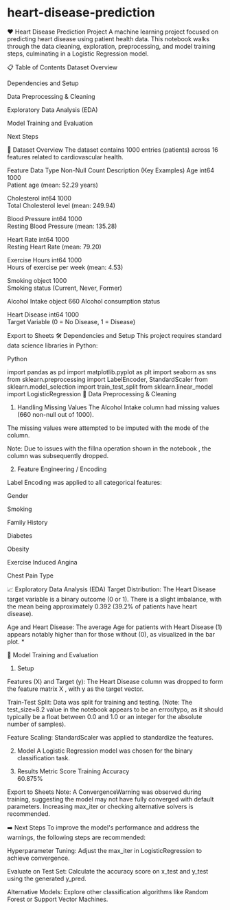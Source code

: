 # heart-disease-prediction
❤️ Heart Disease Prediction Project
A machine learning project focused on predicting heart disease using patient health data. This notebook walks through the data cleaning, exploration, preprocessing, and model training steps, culminating in a Logistic Regression model.

📋 Table of Contents
Dataset Overview

Dependencies and Setup

Data Preprocessing & Cleaning

Exploratory Data Analysis (EDA)

Model Training and Evaluation

Next Steps

💾 Dataset Overview
The dataset contains 1000 entries (patients) across 16 features  related to cardiovascular health.

Feature	Data Type	Non-Null Count	Description (Key Examples)
Age	int64	1000	
Patient age (mean: 52.29 years) 

Cholesterol	int64	1000	
Total Cholesterol level (mean: 249.94) 

Blood Pressure	int64	1000	
Resting Blood Pressure (mean: 135.28) 

Heart Rate	int64	1000	
Resting Heart Rate (mean: 79.20) 

Exercise Hours	int64	1000	
Hours of exercise per week (mean: 4.53) 

Smoking	object	1000	
Smoking status (Current, Never, Former) 


Alcohol Intake	object	660	
Alcohol consumption status 

Heart Disease	int64	1000		
Target Variable (0 = No Disease, 1 = Disease) 


Export to Sheets
🛠️ Dependencies and Setup
This project requires standard data science libraries in Python:

Python

import pandas as pd
import matplotlib.pyplot as plt
import seaborn as sns
from sklearn.preprocessing import LabelEncoder, StandardScaler
from sklearn.model_selection import train_test_split
from sklearn.linear_model import LogisticRegression
🧹 Data Preprocessing & Cleaning
1. Handling Missing Values
The Alcohol Intake column had missing values (660 non-null out of 1000).

The missing values were attempted to be imputed with the mode of the column.


Note: Due to issues with the fillna operation shown in the notebook , the column was subsequently dropped.


2. Feature Engineering / Encoding

Label Encoding was applied to all categorical features:

Gender

Smoking

Family History

Diabetes

Obesity

Exercise Induced Angina

Chest Pain Type

📈 Exploratory Data Analysis (EDA)
Target Distribution: The Heart Disease target variable is a binary outcome (0 or 1). There is a slight imbalance, with the mean being approximately 0.392 (39.2% of patients have heart disease).


Age and Heart Disease: The average Age for patients with Heart Disease (1) appears notably higher than for those without (0), as visualized in the bar plot.
*

🤖 Model Training and Evaluation
1. Setup

Features (X) and Target (y): The Heart Disease column was dropped to form the feature matrix X , with y as the target vector.






Train-Test Split: Data was split for training and testing. (Note: The test_size=8.2 value in the notebook  appears to be an error/typo, as it should typically be a float between 0.0 and 1.0 or an integer for the absolute number of samples).


Feature Scaling: StandardScaler was applied to standardize the features.

2. Model
A Logistic Regression model was chosen for the binary classification task.

3. Results
Metric	Score
Training Accuracy		
60.875% 


Export to Sheets
Note: A ConvergenceWarning was observed during training, suggesting the model may not have fully converged with default parameters. Increasing max_iter or checking alternative solvers is recommended.


➡️ Next Steps
To improve the model's performance and address the warnings, the following steps are recommended:

Hyperparameter Tuning: Adjust the max_iter in LogisticRegression to achieve convergence.


Evaluate on Test Set: Calculate the accuracy score on x_test and y_test using the generated y_pred.

Alternative Models: Explore other classification algorithms like Random Forest or Support Vector Machines.
